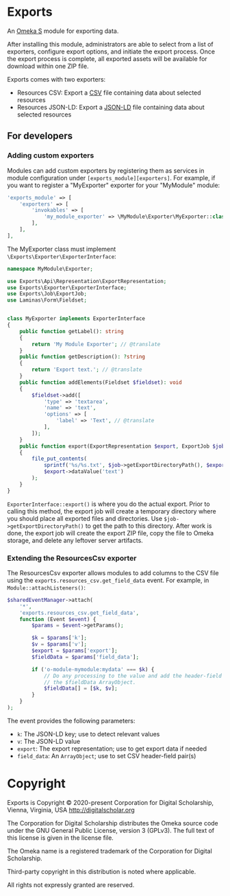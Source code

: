 # Exports

An [Omeka S](https://omeka.org/s/) module for exporting data.

After installing this module, administrators are able to select from a list of exporters,
configure export options, and initiate the export process. Once the export process
is complete, all exported assets will be available for download within one ZIP file.

Exports comes with two exporters:

- Resources CSV: Export a [CSV](https://en.wikipedia.org/wiki/Comma-separated_values) file containing data about selected resources
- Resources JSON-LD: Export a [JSON-LD](https://en.wikipedia.org/wiki/JSON-LD) file containing data about selected resources

## For developers

### Adding custom exporters

Modules can add custom exporters by registering them as services in module configuration
under `[exports_module][exporters]`. For example, if you want to register a "MyExporter"
exporter for your "MyModule" module:

```php
'exports_module' => [
    'exporters' => [
        'invokables' => [
            'my_module_exporter' => \MyModule\Exporter\MyExporter::class,
        ],
    ],
],
```

The MyExporter class must implement `\Exports\Exporter\ExporterInterface`:

```php
namespace MyModule\Exporter;

use Exports\Api\Representation\ExportRepresentation;
use Exports\Exporter\ExporterInterface;
use Exports\Job\ExportJob;
use Laminas\Form\Fieldset;


class MyExporter implements ExporterInterface
{
    public function getLabel(): string
    {
        return 'My Module Exporter'; // @translate
    }
    public function getDescription(): ?string
    {
        return 'Export text.'; // @translate
    }
    public function addElements(Fieldset $fieldset): void
    {
        $fieldset->add([
            'type' => 'textarea',
            'name' => 'text',
            'options' => [
                'label' => 'Text', // @translate
            ],
        ]);
    }
    public function export(ExportRepresentation $export, ExportJob $job): void
    {
        file_put_contents(
            sprintf('%s/%s.txt', $job->getExportDirectoryPath(), $export->name()),
            $export->dataValue('text')
        );
    }
}
```

`ExporterInterface::export()` is where you do the actual export. Prior to calling
this method, the export job will create a temporary directory where you should place
all exported files and directories. Use `$job->getExportDirectoryPath()` to get
the path to this directory. After work is done, the export job will create the export
ZIP file, copy the file to Omeka storage, and delete any leftover server artifacts.

### Extending the ResourcesCsv exporter

The ResourcesCsv exporter allows modules to add columns to the CSV file using the
`exports.resources_csv.get_field_data` event. For example, in `Module::attachListeners()`:

```php
$sharedEventManager->attach(
    '*',
    'exports.resources_csv.get_field_data',
    function (Event $event) {
        $params = $event->getParams();

        $k = $params['k'];
        $v = $params['v'];
        $export = $params['export'];
        $fieldData = $params['field_data'];

        if ('o-module-mymodule:mydata' === $k) {
            // Do any processing to the value and add the header-field pair to
            // the $fieldData ArrayObject.
            $fieldData[] = [$k, $v];
        }
    }
);
```

The event provides the following parameters:

- `k`: The JSON-LD key; use to detect relevant values
- `v`: The JSON-LD value
- `export`: The export representation; use to get export data if needed
- `field_data`: An `ArrayObject`; use to set CSV header-field pair(s)

# Copyright

Exports is Copyright © 2020-present Corporation for Digital Scholarship, Vienna,
Virginia, USA http://digitalscholar.org

The Corporation for Digital Scholarship distributes the Omeka source code under
the GNU General Public License, version 3 (GPLv3). The full text of this license
is given in the license file.

The Omeka name is a registered trademark of the Corporation for Digital Scholarship.

Third-party copyright in this distribution is noted where applicable.

All rights not expressly granted are reserved.
